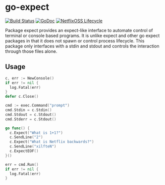 # go-expect

[![Build Status](https://travis-ci.org/Netflix-Skunkworks/go-expect.svg?branch=master)](https://travis-ci.org/Netflix-Skunkworks/go-expect)
[![GoDoc](https://godoc.org/github.com/Netflix-Skunkworks/go-expect?status.svg)](https://godoc.org/github.com/Netflix-Skunkworks/go-expect)
[![NetflixOSS Lifecycle](https://img.shields.io/osslifecycle/Netflix-Skunkworks/go-expect.svg)]()

Package expect provides an expect-like interface to automate control of terminal or console based programs. It is unlike expect and other go expect packages in that it does not spawn or control process lifecycle. This package only interfaces with a stdin and stdout and controls the interaction through those files alone.

## Usage

```go
c, err := NewConsole()
if err != nil {
  log.Fatal(err)
}
defer c.Close()

cmd := exec.Command("prompt")
cmd.Stdin = c.Stdin()
cmd.Stdout = c.Stdout()
cmd.Stderr = c.Stdout()

go func() {
  c.Expect("What is 1+1?")
  c.SendLine("2")
  c.Expect("What is Netflix backwards?")
  c.SendLine("xilfteN")
  c.ExpectEOF()
}()

err = cmd.Run()
if err != nil {
  log.Fatal(err)
}
```
